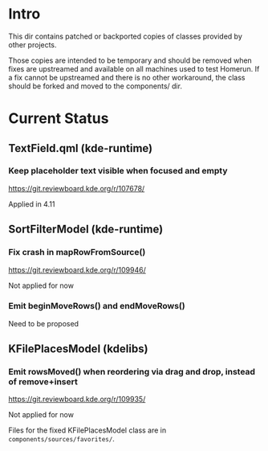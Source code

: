 # Intro

This dir contains patched or backported copies of classes provided by other
projects.

Those copies are intended to be temporary and should be removed when fixes are
upstreamed and available on all machines used to test Homerun. If a fix cannot
be upstreamed and there is no other workaround, the class should be forked and
moved to the components/ dir.

# Current Status

## TextField.qml (kde-runtime)

### Keep placeholder text visible when focused and empty
<https://git.reviewboard.kde.org/r/107678/>

Applied in 4.11

## SortFilterModel (kde-runtime)

### Fix crash in mapRowFromSource()
<https://git.reviewboard.kde.org/r/109946/>

Not applied for now

### Emit beginMoveRows() and endMoveRows()

Need to be proposed

## KFilePlacesModel (kdelibs)

### Emit rowsMoved() when reordering via drag and drop, instead of remove+insert
<https://git.reviewboard.kde.org/r/109935/>

Not applied for now

Files for the fixed KFilePlacesModel class are in `components/sources/favorites/`.
